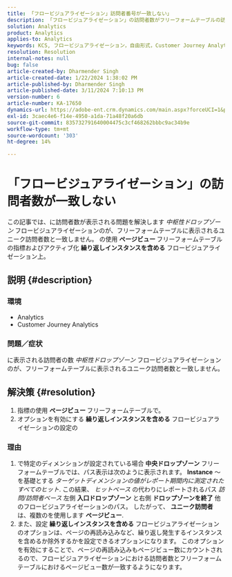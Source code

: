 ```yaml
---
title: 「フロービジュアライゼーション」訪問者番号が一致しない」
description: 「フロービジュアライゼーション」の訪問者数がフリーフォームテーブルの訪問者数と一致しない問題を修正する方法を説明します。 指標ページビュー機能を使用します。
solution: Analytics
product: Analytics
applies-to: Analytics
keywords: KCS, フロービジュアライゼーション，自由形式，Customer Journey Analytics，一致，訪問者
resolution: Resolution
internal-notes: null
bug: false
article-created-by: Dharmender Singh
article-created-date: 1/22/2024 1:38:02 PM
article-published-by: Dharmender Singh
article-published-date: 3/11/2024 7:10:13 PM
version-number: 6
article-number: KA-17650
dynamics-url: https://adobe-ent.crm.dynamics.com/main.aspx?forceUCI=1&pagetype=entityrecord&etn=knowledgearticle&id=60433671-2bb9-ee11-a569-6045bd006149
exl-id: 3caec4e6-f14e-4950-a1da-71a48f20a6db
source-git-commit: 835732791640004475c3cf468262bbbc9ac34b9e
workflow-type: tm+mt
source-wordcount: '303'
ht-degree: 14%

---
```


# 「フロービジュアライゼーション」の訪問者数が一致しない


この記事では、に訪問者数が表示される問題を解決します *中枢性ドロップゾーン* フロービジュアライゼーションのが、フリーフォームテーブルに表示されるユニーク訪問者数と一致しません。 の使用 <b>ページビュー </b>フリーフォームテーブルの指標およびアクティブ化 <b>繰り返しインスタンスを含める</b> フロービジュアライゼーション上。

## 説明 {#description}


### <b>環境</b>

- Analytics
- Customer Journey Analytics




### <b>問題／症状</b>

に表示される訪問者の数 *中枢性ドロップゾーン* フロービジュアライゼーションのが、フリーフォームテーブルに表示されるユニーク訪問者数と一致しません。


## 解決策 {#resolution}


1. 指標の使用 <b>ページビュー </b>フリーフォームテーブルで。
2. オプションを有効にする <b>繰り返しインスタンスを含める</b> フロービジュアライゼーションの設定の


### 理由

1. で特定のディメンションが設定されている場合 <b>中央ドロップゾーン</b> フリーフォームテーブルでは、パス表示は次のように表示されます。 <b>Instance</b> ～を基礎とする *ターゲットディメンションの値がレポート期間内に測定されたすべてのヒット*. この結果、 *ヒットベース* の代わりにレポートされるパス *訪問/訪問者ベース* 左側 <b>入口ドロップゾーン</b> と右側 <b>ドロップゾーンを終了</b> 他のフロービジュアライゼーションのパス。 したがって、 <b>ユニーク訪問者</b>は、複数のを使用します <b>ページビュー</b>.
2. また、設定 <b>繰り返しインスタンスを含める</b> フロービジュアライゼーションのオプションは、ページの再読み込みなど、繰り返し発生するインスタンスを含めるか除外するかを設定できるオプションになります。 このオプションを有効にすることで、ページの再読み込みもページビュー数にカウントされるので、フロービジュアライゼーションにおける訪問者数とフリーフォームテーブルにおけるページビュー数が一致するようになります。
